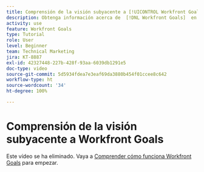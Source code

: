 ```yaml
---
title: Comprensión de la visión subyacente a [!UICONTROL Workfront Goals]
description: Obtenga información acerca de  [!DNL Workfront Goals]  en  [!DNL  Workfront]  del equipo del producto.
activity: use
feature: Workfront Goals
type: Tutorial
role: User
level: Beginner
team: Technical Marketing
jira: KT-8887
exl-id: 42327448-227b-428f-93aa-6039db1291e5
doc-type: video
source-git-commit: 5d5934fdea7e3eaf69da3880b454f01ccee8c642
workflow-type: ht
source-wordcount: '34'
ht-degree: 100%

---
```


# Comprensión de la visión subyacente a Workfront Goals

Este vídeo se ha eliminado. Vaya a [Comprender cómo funciona Workfront Goals](/help/workfront-goals/establish-a-vision-for-your-org/understand-how-workfront-goals-works.md) para empezar.
